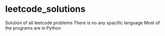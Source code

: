 # leetcode_solutions
Solution of all leetcode problems 
There is no any spacific language
Most of the programs are in Python
